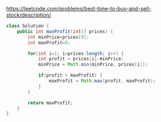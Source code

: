 
https://leetcode.com/problems/best-time-to-buy-and-sell-stock/description/

```java
class Solution {
    public int maxProfit(int[] prices) {
        int minPrice=prices[0];
        int maxProfit=0;

        for(int i=1; i<prices.length; i++) {
            int profit = prices[i]-minPrice;
            minPrice = Math.min(minPrice, prices[i]);

            if(profit > maxProfit) {
                maxProfit = Math.max(profit, maxProfit);
            }
        }

        return maxProfit;
    }
}
```
